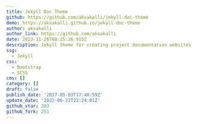 ```yaml
---
title: Jekyll Doc Theme
github: https://github.com/aksakalli/jekyll-doc-theme
demo: https://aksakalli.github.io/jekyll-doc-theme
author: aksakalli
author_link: https://github.com/aksakalli
date: 2023-11-26T08:25:26.915Z
description: Jekyll theme for creating project documentation websites
ssg:
  - Jekyll
css:
  - Bootstrap
  - SCSS
cms: []
category: []
draft: false
publish_date: '2017-05-03T17:48:59Z'
update_date: '2022-06-22T22:24:01Z'
github_star: 283
github_fork: 251
---
```

